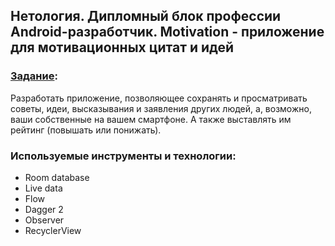 ## Нетология. Дипломный блок профессии Android-разработчик. Motivation - приложение для мотивационных цитат и идей

### [Задание](https://github.com/netology-code/bkt-diploma/tree/light):

Разработать приложение, позволяющее сохранять и просматривать советы, идеи, высказывания и заявления других людей, а, возможно, ваши собственные на вашем смартфоне. А также выставлять им рейтинг (повышать или понижать).

### Используемые инструменты и технологии: 
- Room database
- Live data
- Flow
- Dagger 2
- Observer
- RecyclerView
